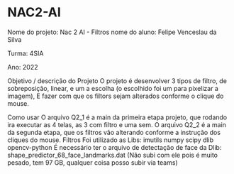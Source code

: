 # NAC2-AI

Nome do projeto: Nac 2 AI - Filtros
nome do aluno: Felipe Venceslau da Silva

Turma: 4SIA

Ano: 2022

Objetivo / descrição do Projeto
O projeto é desenvolver 3 tipos de filtro, de sobreposição, linear, e um a escolha (o escolhido foi um para pixelizar a imagem), 
E fazer com que os filtors sejam alterados conforme o clique do mouse.


Como usar
O arquivo Q2_1 é a main da primeira etapa projeto, que rodando ira executar as 4 telas, as 3 com filtro e uma sem.
O arquivo Q2_2 é a main da segunda etapa, que os filtros vão alterando conforme a instrução dos cliques do mouse.
Filtros 
Foi utilizado as Libs:
imutils
numpy
scipy
dlib
opencv-python
É necessário ter o arquivo de detectação de face da Dlib: shape_predictor_68_face_landmarks.dat (Não subi com ele pois é muito pesado, tem 97 GB, qualquer coisa posso subir via teams)

